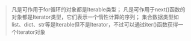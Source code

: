 > 凡是可作用于for循环的对象都是Iterable类型；
  凡是可作用于next()函数的对象都是Iterator类型，它们表示一个惰性计算的序列；
  集合数据类型如list、dict、str等是Iterable但不是Iterator，不过可以通过iter()函数获得一个Iterator对象
